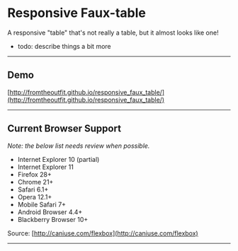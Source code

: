 # Responsive Faux-table

A responsive "table" that's not really a table, but it almost looks like one!

* todo: describe things a bit more

---

## Demo

[http://fromtheoutfit.github.io/responsive_faux_table/](http://fromtheoutfit.github.io/responsive_faux_table/)

---

## Current Browser Support

*Note: the below list needs review when possible.*

* Internet Explorer 10 (partial)
* Internet Explorer 11
* Firefox 28+
* Chrome 21+
* Safari 6.1+
* Opera 12.1+
* Mobile Safari 7+
* Android Browser 4.4+
* Blackberry Browser 10+

Source: [http://caniuse.com/flexbox](http://caniuse.com/flexbox)

---